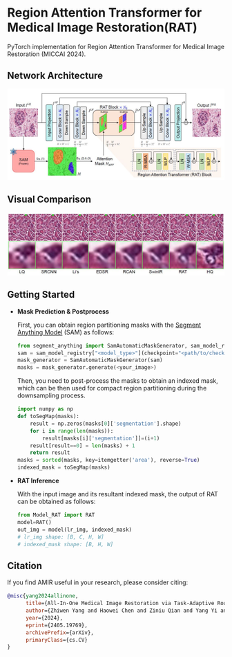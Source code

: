 # Region Attention Transformer for Medical Image Restoration(RAT)

PyTorch implementation for Region Attention Transformer for Medical Image Restoration (MICCAI 2024).

## Network Architecture

![](README.assets/architecture.JPG)

## Visual Comparison

![](README.assets/vis.JPG)

## Getting Started

- **Mask Prediction & Postprocess**

  First, you can obtain region partitioning masks with the [Segment Anything Model](git@github.com:facebookresearch/segment-anything.git) (SAM) as follows:

  ```python
  from segment_anything import SamAutomaticMaskGenerator, sam_model_registry
  sam = sam_model_registry["<model_type>"](checkpoint="<path/to/checkpoint>")
  mask_generator = SamAutomaticMaskGenerator(sam)
  masks = mask_generator.generate(<your_image>)
  ```

  Then, you need to post-process the masks to obtain an indexed mask, which can be then used for compact region partitioning during the downsampling process.

  ```python
  import numpy as np
  def toSegMap(masks): 
      result = np.zeros(masks[0]['segmentation'].shape)
      for i in range(len(masks)): 
          result[masks[i]['segmentation']]=(i+1) 
      result[result==0] = len(masks) + 1
      return result
  masks = sorted(masks, key=itemgetter('area'), reverse=True) 
  indexed_mask = toSegMap(masks)
  ```

- **RAT Inference**

  With the input image and its resultant indexed mask, the output of  RAT can be obtained as follows:

  ```python
  from Model_RAT import RAT
  model=RAT()
  out_img = model(lr_img, indexed_mask) 
  # lr_img shape: [B, C, H, W] 
  # indexed_mask shape: [B, H, W]
  ```

## Citation

If you find AMIR useful in your research, please consider citing:

```bibtex
@misc{yang2024allinone,
      title={All-In-One Medical Image Restoration via Task-Adaptive Routing}, 
      author={Zhiwen Yang and Haowei Chen and Ziniu Qian and Yang Yi and Hui Zhang and Dan Zhao and Bingzheng Wei and Yan Xu},
      year={2024},
      eprint={2405.19769},
      archivePrefix={arXiv},
      primaryClass={cs.CV}
}
```

